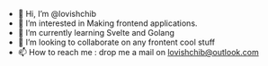 - 👋 Hi, I’m @lovishchib
- 👀 I’m interested in Making frontend applications.
- 🌱 I’m currently learning Svelte and Golang
- 💞️ I’m looking to collaborate on any frontent cool stuff
- 📫 How to reach me : drop me a mail on lovishchib@outlook.com

<!---
lovishchib/lovishchib is a ✨ special ✨ repository because its `README.md` (this file) appears on your GitHub profile.
You can click the Preview link to take a look at your changes.
--->
